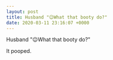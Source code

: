 ```yaml
---
layout: post
title: Husband "😉What that booty do?"
date: 2020-03-11 23:16:07 +0000
---
```


Husband "😉What that booty do?"

It pooped.

